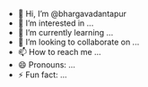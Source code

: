 - 👋 Hi, I’m @bhargavadantapur
- 👀 I’m interested in ...
- 🌱 I’m currently learning ...
- 💞️ I’m looking to collaborate on ...
- 📫 How to reach me ...
- 😄 Pronouns: ...
- ⚡ Fun fact: ...

<!---
bhargavadantapur/bhargavadantapur is a ✨ special ✨ repository because its `README.md` (this file) appears on your GitHub profile.
You can click the Preview link to take a look at your changes.
--->
